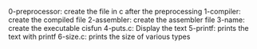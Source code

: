 0-preprocessor: create the file in c after the preprocessing
1-compiler: create the compiled file
2-assembler: create the assembler file
3-name: create the executable cisfun
4-puts.c: Display the text
5-printf: prints the text with printf
6-size.c: prints the size of various types
